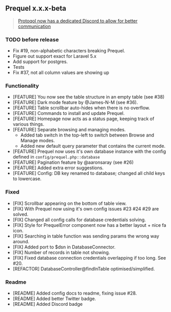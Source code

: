 ## Prequel x.x.x-beta

> [Protoqol now has a dedicated Discord to allow for better communication](https://discord.gg/vZpwDVU)

### TODO before release
- Fix #19, non-alphabetic characters breaking Prequel. 
- Figure out support exact for Laravel 5.x
- Add support for postgres.
- Tests
- Fix #37, not all column values are showing up

### Functionality
- [FEATURE] You now see the table structure in an empty table (see #38)
- [FEATURE] Dark mode feature by @James-N-M (see #36).
- [FEATURE] Table scrollbar auto-hides when there is no overflow.
- [FEATURE] Commands to install and update Prequel.
- [FEATURE] Homepage now acts as a status page, keeping track of various things.
- [FEATURE] Separate browsing and managing modes. 
    - Added tab switch in the top-left to switch between Browse and Manage modes.
    - Added new default query parameter that contains the current mode.
- [FEATURE] Prequel now uses it's own database instance with the config defined in `config/prequel.php::database`
- [FEATURE] Pagination feature by @aaronsaray (see #26)
- [FEATURE] Added extra error suggestions.
- [FEATURE] Config: DB key renamed to database; changed all child keys to lowercase.

### Fixed
- [FIX] Scrollbar appearing on the bottom of table view.
- [FIX] With Prequel now using it's own config issues #23 #24 #29 are solved.
- [FIX] Changed all config calls for database credentials solving. 
- [FIX] Style for PrequelError component now has a better layout + nice fa icon.
- [FIX] Searching in table function was sending params the wrong way around.
- [FIX] Added port to $dsn in DatabaseConnector.
- [FIX] Number of records in table not showing.
- [FIX] Fixed database connection credentials overlapping if too long. See #20.
- [REFACTOR] DatabaseController@findInTable optimised/simplified. 

### Readme
- [README] Added config docs to readme, fixing issue #28. 
- [README] Added better Twitter badge. 
- [README] Added Discord badge

